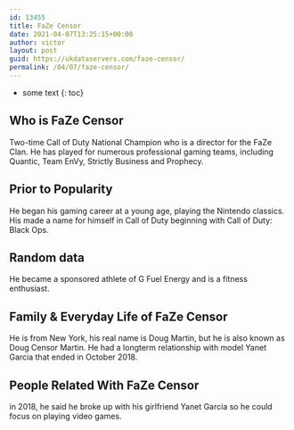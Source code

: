 ```yaml
---
id: 13455
title: FaZe Censor
date: 2021-04-07T13:25:15+00:00
author: victor
layout: post
guid: https://ukdataservers.com/faze-censor/
permalink: /04/07/faze-censor/
---
```


* some text
{: toc}


## Who is FaZe Censor



Two-time Call of Duty National Champion who is a director for the FaZe Clan. He has played for numerous professional gaming teams, including Quantic, Team EnVy, Strictly Business and Prophecy. 

                
                
                
## Prior to Popularity



He began his gaming career at a young age, playing the Nintendo classics. His made a name for himself in Call of Duty beginning with Call of Duty: Black Ops. 

                
                
                
## Random data



He became a sponsored athlete of G Fuel Energy and is a fitness enthusiast. 

                
                
                
## Family & Everyday Life of FaZe Censor



He is from New York, his real name is Doug Martin, but he is also known as Doug Censor Martin. He had a longterm relationship with model Yanet Garcia that ended in October 2018.

                
                
                
## People Related With FaZe Censor



in 2018, he said he broke up with his girlfriend Yanet Garcia so he could focus on playing video games.

                
              
            
          
          
          